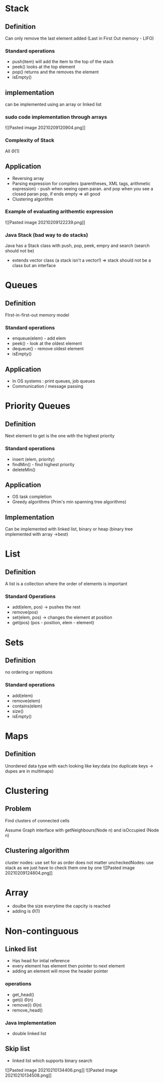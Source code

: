 

# Stack
## Definition
Can only remove the last element added 
(Last in First Out memory - LIFO)

### Standard operations
- push(item) will add the item to the top of the stack
- peek() looks at the top element
- pop() returns and the removes the element
- isEmpty()

## implementation 
can be implemented using an array or linked list

### sudo code implementation through arrays
![[Pasted image 20210209120904.png]]

### Complexity of Stack
All $\Theta (1)$

## Application
- Reversing array
- Parsing expression for compilers (parentheses, XML tags, arithmetic expression) - push when seeing open paran. and pop when you see a closed paran pop, if ends empty => all good
- Clustering algorithm

### Example of evaluating arithemtic expression
![[Pasted image 20210209122239.png]]

### Java Stack (bad way to do stacks)
Java has a Stack class with push, pop, peek, empry and search (search should not be)
+ extends vector class (a stack isn't a vector!)
=> stack should not be a class but an interface

# Queues
## Definition
FIrst-in-first-out memory model

### Standard operations
- enqueue(elem) - add elem
- peek() - look at the oldest element
- dequeue() - remove oldest element
- isEmpty()

## Application
- In OS systems : print queues, job queues
- Communication / message passing

# Priority Queues
## Definition
Next element to get is the one with the highest priority

### Standard operations
- insert (elem, priority)
- findMin() - find highest priority
- deleteMin()

## Application
- OS task completion
- Greedy algorithms (Prim's min spanning tree algorithms)

## Implementation
Can be implemented with linked list, binary or heap (binary tree implemented with array ->best)

# List
## Definition
A list is a collection where the order of elements is important
### Standard Operations
- add(elem, pos) -> pushes the rest
- remove(pos)
- set(elem, pos) -> changes the element at position
- get(pos)
(pos - position, elem - element)

# Sets
## Definition
no ordering or repitions
### Standard operations
- add(elem)
- remove(elem)
- contains(elem)
- size()
- isEmpty()

# Maps
## Definition
Unordered data type with each looking like key:data
(no duplicate keys -> dupes are in multimaps)

# Clustering
## Problem
Find clusters of connected cells

Assume Graph interface with getNeighbours(Node n) and isOccupied (Node n)

## Clustering algorithm
cluster nodes: use set for as order does not matter
uncheckedNodes: use stack as we just have to check them one by one
![[Pasted image 20210209124804.png]]


# Array
- doulbe the size everytime the capcity is reached
- adding is $\Theta(1)$

# Non-continguous 
## Linked  list
- Has head for intial reference
- every element has element then pointer to next element
- adding an element will move the header pointer

### operations
- get_head()
- get(i) $\Theta (n)$
- remove(i) $\Theta (n)$
- remove_head()

### Java implementation
- double linked list

## Skip list
- linked list which supports binary search

![[Pasted image 20210210134406.png]]
![[Pasted image 20210210134508.png]]